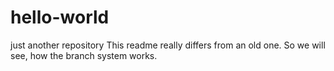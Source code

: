 # hello-world
just another repository
This readme really differs from an old one.
So we will see, how the branch system works.
